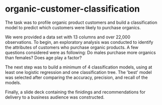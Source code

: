 # organic-customer-classification
The task was to profile organic product customers and build a classification model to predict which customers were likely to purchase organics.

We were provided a data set with 13 columns and over 22,000 observations. To begin, an exploratory analysis was conducted to identify the attributes of customers who purchase organic products. A few questions considered were as following: Do males purchase more organics than females? Does age play a factor? 

The next step was to build a minimum of 4 classification models, using at least one logistic regression and one classification tree. The 'best' model was selected after comparing the accuracy, precision, and recall of the models. 

Finally, a slide deck containing the finidings and recommendations for delivery to a business audience was constructed.
